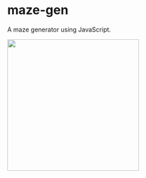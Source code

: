 # maze-gen
A maze generator using JavaScript.

<img src="https://i.stack.imgur.com/Co9FW.png" width="300">
